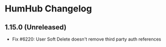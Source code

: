 HumHub Changelog
================

1.15.0 (Unreleased)
-------------------
- Fix #6220: User Soft Delete doesn't remove third party auth references
